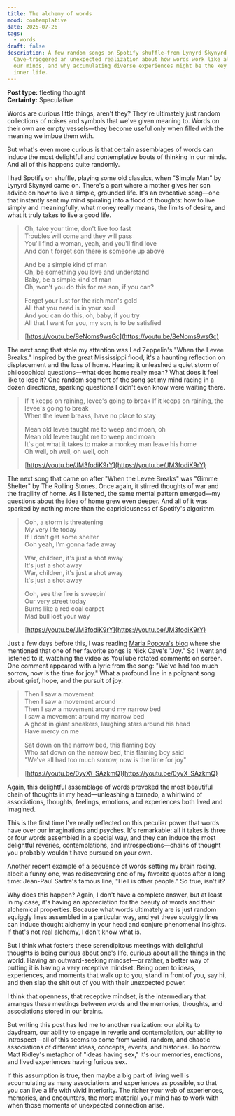 ```yaml
---
title: The alchemy of words
mood: contemplative
date: 2025-07-26
tags:
  - words
draft: false
description: A few random songs on Spotify shuffle—from Lynyrd Skynyrd to Nick
  Cave—triggered an unexpected realization about how words work like alchemy in
  our minds, and why accumulating diverse experiences might be the key to a rich
  inner life.
---
```

**Post type:** fleeting thought  
**Certainty:** Speculative

Words are curious little things, aren't they? They're ultimately just random collections of noises and symbols that we've given meaning to. Words on their own are empty vessels—they become useful only when filled with the meaning we imbue them with.

But what's even more curious is that certain assemblages of words can induce the most delightful and contemplative bouts of thinking in our minds. And all of this happens quite randomly.

I had Spotify on shuffle, playing some old classics, when "Simple Man" by Lynyrd Skynyrd came on. There's a part where a mother gives her son advice on how to live a simple, grounded life. It's an evocative song—one that instantly sent my mind spiraling into a flood of thoughts: how to live simply and meaningfully, what money really means, the limits of desire, and what it truly takes to live a good life.

> Oh, take your time, don't live too fast  
> Troubles will come and they will pass  
> You'll find a woman, yeah, and you'll find love  
> And don't forget son there is someone up above
> 
> And be a simple kind of man  
> Oh, be something you love and understand  
> Baby, be a simple kind of man  
> Oh, won't you do this for me son, if you can?
> 
> Forget your lust for the rich man's gold  
> All that you need is in your soul  
> And you can do this, oh, baby, if you try  
> All that I want for you, my son, is to be satisfied
> 
> [https://youtu.be/8eNoms9wsGc](https://youtu.be/8eNoms9wsGc)

The next song that stole my attention was Led Zeppelin's "When the Levee Breaks." Inspired by the great Mississippi flood, it's a haunting reflection on displacement and the loss of home. Hearing it unleashed a quiet storm of philosophical questions—what does home really mean? What does it feel like to lose it? One random segment of the song set my mind racing in a dozen directions, sparking questions I didn't even know were waiting there.

> If it keeps on raining, levee's going to break [](https://genius.com/1071161/Led-zeppelin-when-the-levee-breaks/If-it-keeps-on-raining-levees-going-to-break-if-it-keeps-on-raining-the-levees-going-to-break)If it keeps on raining, the levee's going to break  
> When the levee breaks, have no place to stay
> 
> Mean old levee taught me to weep and moan, oh  
> Mean old levee taught me to weep and moan  
> It's got what it takes to make a monkey man leave his home  
> Oh well, oh well, oh well, ooh
> 
> [https://youtu.be/JM3fodiK9rY](https://youtu.be/JM3fodiK9rY)

The next song that came on after "When the Levee Breaks" was "Gimme Shelter" by The Rolling Stones. Once again, it stirred thoughts of war and the fragility of home. As I listened, the same mental pattern emerged—my questions about the idea of home grew even deeper. And all of it was sparked by nothing more than the capriciousness of Spotify's algorithm.

> Ooh, a storm is threatening  
> My very life today  
> If I don't get some shelter  
> Ooh yeah, I'm gonna fade away
> 
> War, children, it's just a shot away  
> It's just a shot away  
> War, children, it's just a shot away  
> It's just a shot away
> 
> Ooh, see the fire is sweepin'  
> Our very street today  
> Burns like a red coal carpet  
> Mad bull lost your way
> 
> [https://youtu.be/JM3fodiK9rY](https://youtu.be/JM3fodiK9rY)

Just a few days before this, I was reading [Maria Popova's blog](https://www.themarginalian.org/2024/09/05/joy/) where she mentioned that one of her favorite songs is Nick Cave's "Joy." So I went and listened to it, watching the video as YouTube rotated comments on screen. One comment appeared with a lyric from the song: "We've had too much sorrow, now is the time for joy." What a profound line in a poignant song about grief, hope, and the pursuit of joy.

> Then I saw a movement  
> Then I saw a movement around  
> Then I saw a movement around my narrow bed  
> I saw a movement around my narrow bed  
> A ghost in giant sneakers, laughing stars around his head  
> Have mercy on me
> 
> Sat down on the narrow bed, this flaming boy  
> Who sat down on the narrow bed, this flaming boy said  
> "We've all had too much sorrow, now is the time for joy"
> 
> [https://youtu.be/0yvX\_SAzkmQ](https://youtu.be/0yvX_SAzkmQ)

Again, this delightful assemblage of words provoked the most beautiful chain of thoughts in my head—unleashing a tornado, a whirlwind of associations, thoughts, feelings, emotions, and experiences both lived and imagined.

This is the first time I've really reflected on this peculiar power that words have over our imaginations and psyches. It's remarkable: all it takes is three or four words assembled in a special way, and they can induce the most delightful reveries, contemplations, and introspections—chains of thought you probably wouldn't have pursued on your own.

Another recent example of a sequence of words setting my brain racing, albeit a funny one, was rediscovering one of my favorite quotes after a long time: Jean-Paul Sartre's famous line, "Hell is other people." So true, isn't it?

Why does this happen? Again, I don't have a complete answer, but at least in my case, it's having an appreciation for the beauty of words and their alchemical properties. Because what words ultimately are is just random squiggly lines assembled in a particular way, and yet these squiggly lines can induce thought alchemy in your head and conjure phenomenal insights. If that's not real alchemy, I don't know what is.

But I think what fosters these serendipitous meetings with delightful thoughts is being curious about one's life, curious about all the things in the world. Having an outward-seeking mindset—or rather, a better way of putting it is having a very receptive mindset. Being open to ideas, experiences, and moments that walk up to you, stand in front of you, say hi, and then slap the shit out of you with their unexpected power.

I think that openness, that receptive mindset, is the intermediary that arranges these meetings between words and the memories, thoughts, and associations stored in our brains.

But writing this post has led me to another realization: our ability to daydream, our ability to engage in reverie and contemplation, our ability to introspect—all of this seems to come from weird, random, and chaotic associations of different ideas, concepts, events, and histories. To borrow Matt Ridley's metaphor of "ideas having sex," it's our memories, emotions, and lived experiences having furious sex.

If this assumption is true, then maybe a big part of living well is accumulating as many associations and experiences as possible, so that you can live a life with vivid interiority. The richer your web of experiences, memories, and encounters, the more material your mind has to work with when those moments of unexpected connection arise.